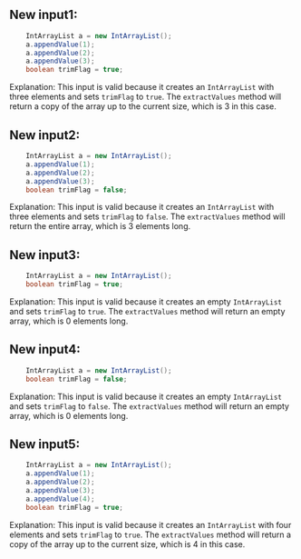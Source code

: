## New input1:
```java
    IntArrayList a = new IntArrayList();
    a.appendValue(1);
    a.appendValue(2);
    a.appendValue(3);
    boolean trimFlag = true;
```
Explanation: This input is valid because it creates an `IntArrayList` with three elements and sets `trimFlag` to `true`. The `extractValues` method will return a copy of the array up to the current size, which is 3 in this case.

## New input2:
```java
    IntArrayList a = new IntArrayList();
    a.appendValue(1);
    a.appendValue(2);
    a.appendValue(3);
    boolean trimFlag = false;
```
Explanation: This input is valid because it creates an `IntArrayList` with three elements and sets `trimFlag` to `false`. The `extractValues` method will return the entire array, which is 3 elements long.

## New input3:
```java
    IntArrayList a = new IntArrayList();
    boolean trimFlag = true;
```
Explanation: This input is valid because it creates an empty `IntArrayList` and sets `trimFlag` to `true`. The `extractValues` method will return an empty array, which is 0 elements long.

## New input4:
```java
    IntArrayList a = new IntArrayList();
    boolean trimFlag = false;
```
Explanation: This input is valid because it creates an empty `IntArrayList` and sets `trimFlag` to `false`. The `extractValues` method will return an empty array, which is 0 elements long.

## New input5:
```java
    IntArrayList a = new IntArrayList();
    a.appendValue(1);
    a.appendValue(2);
    a.appendValue(3);
    a.appendValue(4);
    boolean trimFlag = true;
```
Explanation: This input is valid because it creates an `IntArrayList` with four elements and sets `trimFlag` to `true`. The `extractValues` method will return a copy of the array up to the current size, which is 4 in this case.
